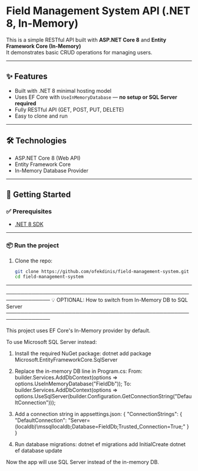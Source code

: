 # Field Management System API (.NET 8, In-Memory)

This is a simple RESTful API built with **ASP.NET Core 8** and **Entity Framework Core (In-Memory)**  
It demonstrates basic CRUD operations for managing users.

---

## ✨ Features

- Built with .NET 8 minimal hosting model
- Uses EF Core with `UseInMemoryDatabase` — **no setup or SQL Server required**
- Fully RESTful API (GET, POST, PUT, DELETE)
- Easy to clone and run

---

## 🛠️ Technologies

- ASP.NET Core 8 (Web API)
- Entity Framework Core
- In-Memory Database Provider

---

## 🚀 Getting Started

### ✅ Prerequisites

- [.NET 8 SDK](https://dotnet.microsoft.com/en-us/download/dotnet/8.0)

---

### 📦 Run the project

1. Clone the repo:
   ```bash
   git clone https://github.com/ofekdinis/field-management-system.git
   cd field-management-system

---
──────────────────────────────────────────────────────────────
💡 OPTIONAL: How to switch from In-Memory DB to SQL Server
──────────────────────────────────────────────────────────────

This project uses EF Core's In-Memory provider by default.

To use Microsoft SQL Server instead:

1. Install the required NuGet package:
   dotnet add package Microsoft.EntityFrameworkCore.SqlServer

2. Replace the in-memory DB line in Program.cs:
   From:
       builder.Services.AddDbContext<AppDbContext>(options =>
           options.UseInMemoryDatabase("FieldDb"));
   To:
       builder.Services.AddDbContext<AppDbContext>(options =>
           options.UseSqlServer(builder.Configuration.GetConnectionString("DefaultConnection")));

3. Add a connection string in appsettings.json:
   {
     "ConnectionStrings": {
       "DefaultConnection": "Server=(localdb)\\mssqllocaldb;Database=FieldDb;Trusted_Connection=True;"
     }
   }

4. Run database migrations:
   dotnet ef migrations add InitialCreate
   dotnet ef database update

Now the app will use SQL Server instead of the in-memory DB.
